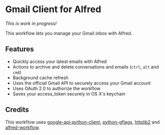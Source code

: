 Gmail Client for Alfred
==============

*This is work in progress!*

This workflow lets you manage your Gmail inbox with Alfred.

## Features

- Quickly access your latest emails with Alfred
- Actions to archive and delete conversations and emails (`ctrl`, `alt` and `cmd`)
- Background cache refresh
- Uses the official Gmail API to securely access your Gmail account
- Uses OAuth 2.0 to authorize the workflow
- Saves your access_token securely in OS X's keychain


## Credits

This workflow uses [google-api-python-client](https://code.google.com/p/google-api-python-client/), [python-gflags](https://code.google.com/p/python-gflags/), [httplib2](https://pypi.python.org/pypi/httplib2) and [alfred-workflow](https://github.com/deanishe/alfred-workflow).
